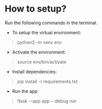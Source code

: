 # How to setup?

Run the following commands in the terminal.

- To setup the virtual environment:
> python3 -m venv env

- Activate the environment:
> source env/bin/activate

- Install dependencies:
> pip install -r requirements.txt

- Run the app
> flask --app app --debug run